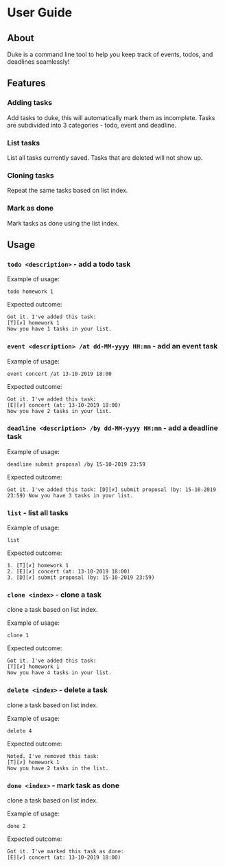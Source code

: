 # User Guide

## About 
Duke is a command line tool to help you keep track of events, todos, and deadlines seamlessly! 

## Features 

### Adding tasks 
Add tasks to duke, this will automatically mark them as incomplete. 
Tasks are subdivided into 3 categories - todo, event and deadline.

### List tasks
List all tasks currently saved. Tasks that are deleted will not show up.

### Cloning tasks
Repeat the same tasks based on list index. 

### Mark as done
Mark tasks as done using the list index. 



## Usage

### `todo <description>` - add a todo task

Example of usage: 

`todo homework 1`

Expected outcome:
```
Got it. I've added this task:
[T][✗] homework 1
Now you have 1 tasks in your list.
```


### `event <description> /at dd-MM-yyyy HH:mm` - add an event task

Example of usage: 

`event concert /at 13-10-2019 18:00`

Expected outcome:
```
Got it. I've added this task:
[E][✗] concert (at: 13-10-2019 18:00)
Now you have 2 tasks in your list.
```


### `deadline <description> /by dd-MM-yyyy HH:mm` - add a deadline task

Example of usage: 

`deadline submit proposal /by 15-10-2019 23:59`

Expected outcome:

`Got it. I've added this task:
[D][✗] submit proposal (by: 15-10-2019 23:59)
Now you have 3 tasks in your list.`


### `list` - list all tasks

Example of usage: 

`list`

Expected outcome:
```
1. [T][✗] homework 1
2. [E][✗] concert (at: 13-10-2019 18:00)
3. [D][✗] submit proposal (by: 15-10-2019 23:59)
```


### `clone <index>` - clone a task
clone a task based on list index.

Example of usage: 

`clone 1`

Expected outcome:

```
Got it. I've added this task:
[T][✗] homework 1
Now you have 4 tasks in your list.
```


### `delete <index>` - delete a task
clone a task based on list index.

Example of usage: 

`delete 4`

Expected outcome:
```
Noted. I've removed this task:
[T][✗] homework 1
Now you have 2 tasks in the list.
```


### `done <index>` - mark task as done
clone a task based on list index.

Example of usage: 

`done 2`

Expected outcome:
```
Got it. I've marked this task as done:
[E][✔] concert (at: 13-10-2019 18:00)
```
